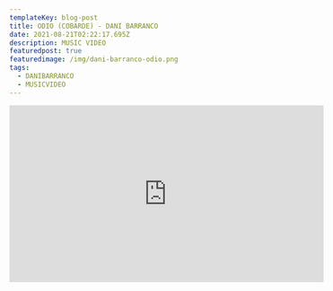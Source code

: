 ```yaml
---
templateKey: blog-post
title: ODIO (COBARDE) - DANI BARRANCO
date: 2021-08-21T02:22:17.695Z
description: MUSIC VIDEO
featuredpost: true
featuredimage: /img/dani-barranco-odio.png
tags:
  - DANIBARRANCO
  - MUSICVIDEO
---
```

<iframe width="560" height="315" src="https://www.youtube.com/embed/epeEMMa31UY" title="YouTube video player" frameborder="0" allow="accelerometer; autoplay; clipboard-write; encrypted-media; gyroscope; picture-in-picture" allowfullscreen></iframe>